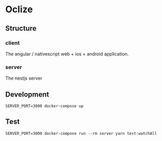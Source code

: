 # Oclize

## Structure
### client
The angular / nativescript web + ios + android application.

### server
The nestjs server

## Development
```
SERVER_PORT=3000 docker-compose up
```

## Test
```
SERVER_PORT=3000 docker-compose run --rm server yarn test:watchAll
```
